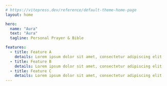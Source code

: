 ```yaml
---
# https://vitepress.dev/reference/default-theme-home-page
layout: home

hero:
  name: "Aura"
  text: "Aura"
  tagline: Personal Prayer & Bible

features:
  - title: Feature A
    details: Lorem ipsum dolor sit amet, consectetur adipiscing elit
  - title: Feature B
    details: Lorem ipsum dolor sit amet, consectetur adipiscing elit
  - title: Feature C
    details: Lorem ipsum dolor sit amet, consectetur adipiscing elit
---
```


